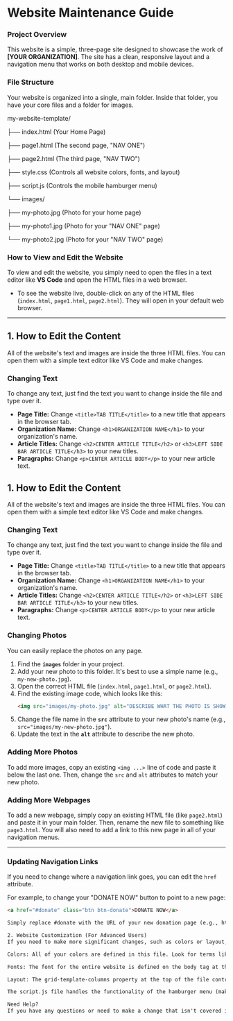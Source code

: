 # Website Maintenance Guide

### Project Overview
This website is a simple, three-page site designed to showcase the work of **[YOUR ORGANIZATION]**. The site has a clean, responsive layout and a navigation menu that works on both desktop and mobile devices.

### File Structure
Your website is organized into a single, main folder. Inside that folder, you have your core files and a folder for images.

my-website-template/

├── index.html          (Your Home Page)

├── page1.html          (The second page, "NAV ONE")

├── page2.html          (The third page, "NAV TWO")

├── style.css           (Controls all website colors, fonts, and layout)

├── script.js           (Controls the mobile hamburger menu)

└── images/

├── my-photo.jpg    (Photo for your home page)

├── my-photo1.jpg   (Photo for your "NAV ONE" page)

└── my-photo2.jpg   (Photo for your "NAV TWO" page)

### How to View and Edit the Website
To view and edit the website, you simply need to open the files in a text editor like **VS Code** and open the HTML files in a web browser.

* To see the website live, double-click on any of the HTML files (`index.html`, `page1.html`, `page2.html`). They will open in your default web browser.

---

## 1. How to Edit the Content

All of the website's text and images are inside the three HTML files. You can open them with a simple text editor like VS Code and make changes.

### Changing Text
To change any text, just find the text you want to change inside the file and type over it.

* **Page Title:** Change `<title>TAB TITLE</title>` to a new title that appears in the browser tab.
* **Organization Name:** Change `<h1>ORGANIZATION NAME</h1>` to your organization's name.
* **Article Titles:** Change `<h2>CENTER ARTICLE TITLE</h2>` or `<h3>LEFT SIDE BAR ARTICLE TITLE</h3>` to your new titles.
* **Paragraphs:** Change `<p>CENTER ARTICLE BODY</p>` to your new article text.

## 1. How to Edit the Content

All of the website's text and images are inside the three HTML files. You can open them with a simple text editor like VS Code and make changes.

### Changing Text
To change any text, just find the text you want to change inside the file and type over it.

* **Page Title:** Change `<title>TAB TITLE</title>` to a new title that appears in the browser tab.
* **Organization Name:** Change `<h1>ORGANIZATION NAME</h1>` to your organization's name.
* **Article Titles:** Change `<h2>CENTER ARTICLE TITLE</h2>` or `<h3>LEFT SIDE BAR ARTICLE TITLE</h3>` to your new titles.
* **Paragraphs:** Change `<p>CENTER ARTICLE BODY</p>` to your new article text.

### Changing Photos
You can easily replace the photos on any page.

1.  Find the **`images`** folder in your project.
2.  Add your new photo to this folder. It's best to use a simple name (e.g., `my-new-photo.jpg`).
3.  Open the correct HTML file (`index.html`, `page1.html`, or `page2.html`).
4.  Find the existing image code, which looks like this:
    ```html
    <img src="images/my-photo.jpg" alt="DESCRIBE WHAT THE PHOTO IS SHOWING" width="600" height="400">
    ```
5.  Change the file name in the **`src`** attribute to your new photo's name (e.g., `src="images/my-new-photo.jpg"`).
6.  Update the text in the **`alt`** attribute to describe the new photo.

### Adding More Photos
To add more images, copy an existing `<img ...>` line of code and paste it below the last one. Then, change the `src` and `alt` attributes to match your new photo.

### Adding More Webpages
To add a new webpage, simply copy an existing HTML file (like `page2.html`) and paste it in your main folder. Then, rename the new file to something like `page3.html`. You will also need to add a link to this new page in all of your navigation menus.

---

### Updating Navigation Links
If you need to change where a navigation link goes, you can edit the `href` attribute.

For example, to change your "DONATE NOW" button to point to a new page:

```html
<a href="#donate" class="btn btn-donate">DONATE NOW</a>

Simply replace #donate with the URL of your new donation page (e.g., https://www.your-donation-page.com).

2. Website Customization (For Advanced Users)
If you need to make more significant changes, such as colors or layout, you can edit the style.css file.

Colors: All of your colors are defined in this file. Look for terms like background-color or color followed by rgba() or # color codes.

Fonts: The font for the entire website is defined on the body tag at the top of the file.

Layout: The grid-template-columns property at the top of the file controls the layout of your main content and sidebars.

The script.js file handles the functionality of the hamburger menu (making it open and close on mobile devices). It is not recommended to edit this file unless you are familiar with JavaScript.

Need Help?
If you have any questions or need to make a change that isn't covered in this guide, please do not hesitate to reach out.
